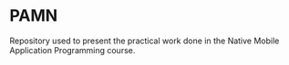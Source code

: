 # PAMN
Repository used to present the practical work done in the Native Mobile Application Programming course.
